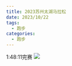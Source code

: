 ```yaml
---
title: 2023苏州太湖马拉松
date: 2023/10/22
tags:
  - 跑步
categories:
  - 跑步
---
```


1:48:11完赛
<img src="./img/6.png"/>
